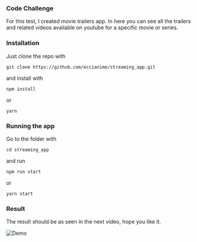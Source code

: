 ### Code Challenge

For this test, I created movie trailers app. In here you can see all the trailers and related videos available on youtube for a specific movie or series.

### Installation

Just clone the repo with

    git clone https://github.com/eccianime/streaming_app.git

and install with

    npm install

or

    yarn

### Running the app

Go to the folder with

    cd streaming_app

and run

    npm run start

or

    yarn start

### Result

The result should be as seen in the next video, hope you like it.

![Demo](https://github.com/eccianime/streaming_app/blob/master/src/assets/demo.gif)
